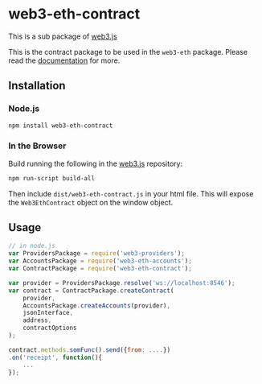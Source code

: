 # web3-eth-contract

This is a sub package of [web3.js][repo]

This is the contract package to be used in the `web3-eth` package.
Please read the [documentation][docs] for more.

## Installation

### Node.js

```bash
npm install web3-eth-contract
```

### In the Browser

Build running the following in the [web3.js][repo] repository:

```bash
npm run-script build-all
```

Then include `dist/web3-eth-contract.js` in your html file.
This will expose the `Web3EthContract` object on the window object.


## Usage

```js
// in node.js
var ProvidersPackage = require('web3-providers');
var AccountsPackage = require('web3-eth-accounts');
var ContractPackage = require('web3-eth-contract');

var provider = ProvidersPackage.resolve('ws://localhost:8546');
var contract = ContractPackage.createContract(
    provider,
    AccountsPackage.createAccounts(provider),
    jsonInterface,
    address,
    contractOptions
);

contract.methods.somFunc().send({from: ....})
.on('receipt', function(){
    ...
});
```


[docs]: http://web3js.readthedocs.io/en/1.0/
[repo]: https://github.com/ethereum/web3.js


